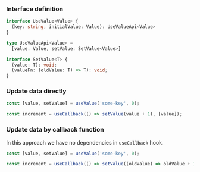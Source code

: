 
### Interface definition
```typescript
interface UseValue<Value> {
  (key: string, initialValue: Value): UseValueApi<Value>
}

type UseValueApi<Value> = 
  [value: Value, setValue: SetValue<Value>]

interface SetValue<T> {
  (value: T): void;
  (valueFn: (oldValue: T) => T): void;
}
```

### Update data directly
```typescript
const [value, setValue] = useValue('some-key', 0);

const increment = useCallback(() => setValue(value + 1), [value]);
```

### Update data by callback function
In this approach we have no dependencies in `useCallback` hook.
```typescript
const [value, setValue] = useValue('some-key', 0);

const increment = useCallback(() => setValue((oldValue) => oldValue + 1), []);
```
